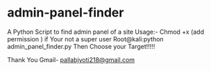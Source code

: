admin-panel-finder
==================

A Python Script to find admin panel of a site
Usage:-
Chmod +x (add permission ) if Your not a super user
Root@kali:python admin_panel_finder.py 
Then Choose your Target!!!!!



Thank You 
Gmail- pallabjyoti218@gmail.com
